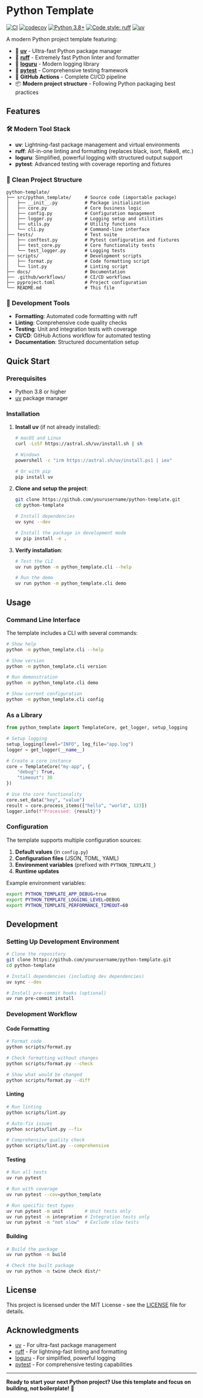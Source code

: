 # Python Template

[![CI](https://github.com/yourusername/python-template/workflows/CI/badge.svg)](https://github.com/yourusername/python-template/actions)
[![codecov](https://codecov.io/gh/yourusername/python-template/branch/main/graph/badge.svg)](https://codecov.io/gh/yourusername/python-template)
[![Python 3.8+](https://img.shields.io/badge/python-3.8+-blue.svg)](https://www.python.org/downloads/)
[![Code style: ruff](https://img.shields.io/endpoint?url=https://raw.githubusercontent.com/astral-sh/ruff/main/assets/badge/v2.json)](https://github.com/astral-sh/ruff)
[![uv](https://img.shields.io/endpoint?url=https://raw.githubusercontent.com/astral-sh/uv/main/assets/badge/v0.json)](https://github.com/astral-sh/uv)

A modern Python project template featuring:

- 🚀 **[uv](https://github.com/astral-sh/uv)** - Ultra-fast Python package manager
- 🔧 **[ruff](https://github.com/astral-sh/ruff)** - Extremely fast Python linter and formatter
- 📝 **[loguru](https://github.com/Delgan/loguru)** - Modern logging library
- 🧪 **[pytest](https://pytest.org/)** - Comprehensive testing framework
- 🔄 **GitHub Actions** - Complete CI/CD pipeline
- 📦 **Modern project structure** - Following Python packaging best practices

## Features

### 🛠️ Modern Tool Stack

- **uv**: Lightning-fast package management and virtual environments
- **ruff**: All-in-one linting and formatting (replaces black, isort, flake8, etc.)
- **loguru**: Simplified, powerful logging with structured output support
- **pytest**: Advanced testing with coverage reporting and fixtures

### 📁 Clean Project Structure

```
python-template/
├── src/python_template/     # Source code (importable package)
│   ├── __init__.py          # Package initialization
│   ├── core.py              # Core business logic
│   ├── config.py            # Configuration management
│   ├── logger.py            # Logging setup and utilities
│   ├── utils.py             # Utility functions
│   └── cli.py               # Command-line interface
├── tests/                   # Test suite
│   ├── conftest.py          # Pytest configuration and fixtures
│   ├── test_core.py         # Core functionality tests
│   └── test_logger.py       # Logging tests
├── scripts/                 # Development scripts
│   ├── format.py            # Code formatting script
│   └── lint.py              # Linting script
├── docs/                    # Documentation
├── .github/workflows/       # CI/CD workflows
├── pyproject.toml           # Project configuration
└── README.md                # This file
```

### 🔧 Development Tools

- **Formatting**: Automated code formatting with ruff
- **Linting**: Comprehensive code quality checks
- **Testing**: Unit and integration tests with coverage
- **CI/CD**: GitHub Actions workflow for automated testing
- **Documentation**: Structured documentation setup

## Quick Start

### Prerequisites

- Python 3.8 or higher
- [uv](https://github.com/astral-sh/uv) package manager

### Installation

1. **Install uv** (if not already installed):
   ```bash
   # macOS and Linux
   curl -LsSf https://astral.sh/uv/install.sh | sh
   
   # Windows
   powershell -c "irm https://astral.sh/uv/install.ps1 | iex"
   
   # Or with pip
   pip install uv
   ```

2. **Clone and setup the project**:
   ```bash
   git clone https://github.com/yourusername/python-template.git
   cd python-template
   
   # Install dependencies
   uv sync --dev
   
   # Install the package in development mode
   uv pip install -e .
   ```

3. **Verify installation**:
   ```bash
   # Test the CLI
   uv run python -m python_template.cli --help
   
   # Run the demo
   uv run python -m python_template.cli demo
   ```

## Usage

### Command Line Interface

The template includes a CLI with several commands:

```bash
# Show help
python -m python_template.cli --help

# Show version
python -m python_template.cli version

# Run demonstration
python -m python_template.cli demo

# Show current configuration
python -m python_template.cli config
```

### As a Library

```python
from python_template import TemplateCore, get_logger, setup_logging

# Setup logging
setup_logging(level="INFO", log_file="app.log")
logger = get_logger(__name__)

# Create a core instance
core = TemplateCore("my-app", {
    "debug": True,
    "timeout": 30
})

# Use the core functionality
core.set_data("key", "value")
result = core.process_items(["hello", "world", 123])
logger.info(f"Processed: {result}")
```

### Configuration

The template supports multiple configuration sources:

1. **Default values** (in `config.py`)
2. **Configuration files** (JSON, TOML, YAML)
3. **Environment variables** (prefixed with `PYTHON_TEMPLATE_`)
4. **Runtime updates**

Example environment variables:
```bash
export PYTHON_TEMPLATE_APP_DEBUG=true
export PYTHON_TEMPLATE_LOGGING_LEVEL=DEBUG
export PYTHON_TEMPLATE_PERFORMANCE_TIMEOUT=60
```

## Development

### Setting Up Development Environment

```bash
# Clone the repository
git clone https://github.com/yourusername/python-template.git
cd python-template

# Install dependencies (including dev dependencies)
uv sync --dev

# Install pre-commit hooks (optional)
uv run pre-commit install
```

### Development Workflow

#### Code Formatting

```bash
# Format code
python scripts/format.py

# Check formatting without changes
python scripts/format.py --check

# Show what would be changed
python scripts/format.py --diff
```

#### Linting

```bash
# Run linting
python scripts/lint.py

# Auto-fix issues
python scripts/lint.py --fix

# Comprehensive quality check
python scripts/lint.py --comprehensive
```

#### Testing

```bash
# Run all tests
uv run pytest

# Run with coverage
uv run pytest --cov=python_template

# Run specific test types
uv run pytest -m unit        # Unit tests only
uv run pytest -m integration # Integration tests only
uv run pytest -m "not slow"  # Exclude slow tests
```

#### Building

```bash
# Build the package
uv run python -m build

# Check the built package
uv run python -m twine check dist/*
```

## License

This project is licensed under the MIT License - see the [LICENSE](LICENSE) file for details.

## Acknowledgments

- [uv](https://github.com/astral-sh/uv) - For ultra-fast package management
- [ruff](https://github.com/astral-sh/ruff) - For lightning-fast linting and formatting
- [loguru](https://github.com/Delgan/loguru) - For simplified, powerful logging
- [pytest](https://pytest.org/) - For comprehensive testing capabilities

---

**Ready to start your next Python project? Use this template and focus on building, not boilerplate!** 🚀